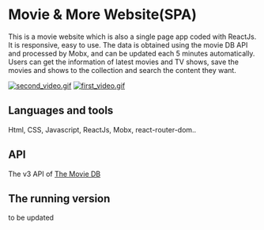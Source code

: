 # Movie & More Website(SPA)
This is a movie website which is also a single page app coded with ReactJs. It is responsive, easy to use. The data is obtained using the movie DB API and processed by Mobx, and can be updated each 5 minutes automatically. Users can get the information of latest movies and TV shows, save the movies and shows to the collection and search the content they want.     

<a href="https://gifyu.com/image/zpxp"><img src="https://gifyu.com/images/second_video.gif" alt="second_video.gif" border="0"></a>
<a href="https://gifyu.com/image/zpxL"><img src="https://gifyu.com/images/first_video.gif" alt="first_video.gif" border="0"></a>

## Languages and tools
Html, CSS, Javascript, ReactJs, Mobx, react-router-dom..
## API
The v3 API of [The Movie DB](https://www.themoviedb.org)
## The running version
to be updated

